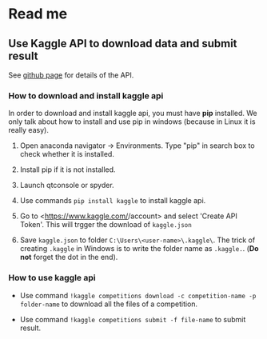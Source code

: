 # Read me

## Use Kaggle API to download data and submit result

See [github page](https://github.com/Kaggle/kaggle-api) for details of the API.

### How to download and install kaggle api

In order to download and install kaggle api, you must have **pip** installed. We only talk about how to install and use pip in windows (because in Linux it is really easy). 

1. Open anaconda navigator -> Environments. Type "pip" in search box to check whether it is installed. 

2. Install pip if it is not installed.

3. Launch qtconsole or spyder.

4. Use commands `pip install kaggle` to install kaggle api.

5. Go to <https://www.kaggle.com/<username>/account> and select 'Create API Token'. This will trgger the download of `kaggle.json`

6. Save `kaggle.json` to folder `C:\Users\<user-name>\.kaggle\`. The trick of creating `.kaggle` in Windows is to write the folder name as `.kaggle.`. (**Do not** forget the dot in the end).

### How to use kaggle api

- Use command `!kaggle competitions download -c competition-name -p folder-name` to download all the files of a competition. 

- Use command `!kaggle competitions submit -f file-name` to submit result.
